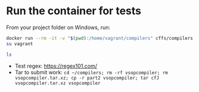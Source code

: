# Run the container for tests

From your project folder on Windows, run:
```bash
docker run --rm -it -v "$(pwd):/home/vagrant/compilers" cffs/compilers /bin/sh
su vagrant

ls
```
- Test regex: https://regex101.com/
- Tar to submit work: `cd ~/compilers; rm -rf vsopcompiler; rm vsopcompiler.tar.xz; cp -r part2 vsopcompiler; tar cfJ vsopcompiler.tar.xz vsopcompiler`
